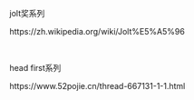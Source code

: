 <p>jolt奖系列</p>
<p>https://zh.wikipedia.org/wiki/Jolt%E5%A5%96</p>
<p>&nbsp;</p>
<p>head first系列</p>
<p>https://www.52pojie.cn/thread-667131-1-1.html</p>